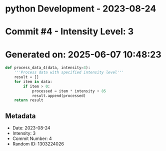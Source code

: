 ﻿# python Development - 2023-08-24
# Commit #4 - Intensity Level: 3
# Generated on: 2025-06-07 10:48:23
```python
def process_data_4(data, intensity=3):
    '''Process data with specified intensity level'''
    result = []
    for item in data:
        if item > 0:
            processed = item * intensity + 85
            result.append(processed)
    return result
```
## Metadata
- Date: 2023-08-24
- Intensity: 3
- Commit Number: 4
- Random ID: 1303224026
